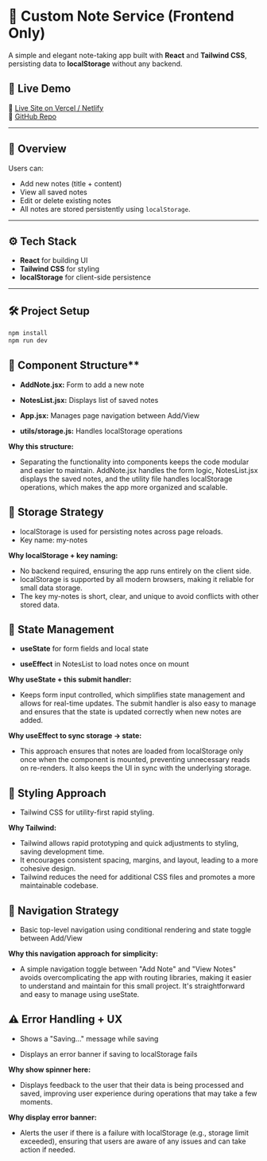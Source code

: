 # 📝 Custom Note Service (Frontend Only)

A simple and elegant note-taking app built with **React** and **Tailwind CSS**, persisting data to **localStorage** without any backend.

## 🚀 Live Demo

🔗 [Live Site on Vercel / Netlify](https://your-live-link-here.vercel.app)  
📂 [GitHub Repo](https://github.com/your-username/custom-note-service)

---

## 📖 Overview

Users can:
- Add new notes (title + content)
- View all saved notes
- Edit or delete existing notes
- All notes are stored persistently using `localStorage`.

---

## ⚙️ Tech Stack

- **React** for building UI
- **Tailwind CSS** for styling
- **localStorage** for client-side persistence

---

 ## 🛠️ Project Setup

```bash
npm install
npm run dev
```



## 🧩 Component Structure**

- **AddNote.jsx:** Form to add a new note

- **NotesList.jsx:** Displays list of saved notes

- **App.jsx:** Manages page navigation between Add/View

- **utils/storage.js:** Handles localStorage operations

**Why this structure:**

- Separating the functionality into components keeps the code modular and easier to maintain. AddNote.jsx handles the form logic, NotesList.jsx displays the saved notes, and the utility file handles localStorage operations, which makes the app more organized and scalable.

## 💾 Storage Strategy
- localStorage is used for persisting notes across page reloads.
- Key name: my-notes

**Why localStorage + key naming:**
- No backend required, ensuring the app runs entirely on the client side.
- localStorage is supported by all modern browsers, making it reliable for small data storage.
- The key my-notes is short, clear, and unique to avoid conflicts with other stored data.

## 🧠 State Management
- **useState** for form fields and local state

- **useEffect** in NotesList to load notes once on mount

**Why useState + this submit handler:**

- Keeps form input controlled, which simplifies state management and allows for real-time updates. The submit handler is also easy to manage and ensures that the state is updated correctly when new notes are added.

**Why useEffect to sync storage → state:**

- This approach ensures that notes are loaded from localStorage only once when the component is mounted, preventing unnecessary reads on re-renders. It also keeps the UI in sync with the underlying storage.

## 🎨 Styling Approach
- Tailwind CSS for utility-first rapid styling.

**Why Tailwind:**

- Tailwind allows rapid prototyping and quick adjustments to styling, saving development time.
- It encourages consistent spacing, margins, and layout, leading to a more cohesive design.
- Tailwind reduces the need for additional CSS files and promotes a more maintainable codebase.

## 🧭 Navigation Strategy
- Basic top-level navigation using conditional rendering and state toggle between Add/View

**Why this navigation approach for simplicity:**

- A simple navigation toggle between "Add Note" and "View Notes" avoids overcomplicating the app with routing libraries, making it easier to understand and maintain for this small project. It's straightforward and easy to manage using useState.

## ⚠️ Error Handling + UX
- Shows a "Saving..." message while saving

- Displays an error banner if saving to localStorage fails

**Why show spinner here:**

- Displays feedback to the user that their data is being processed and saved, improving user experience during operations that may take a few moments.

**Why display error banner:**

- Alerts the user if there is a failure with localStorage (e.g., storage limit exceeded), ensuring that users are aware of any issues and can take action if needed.

